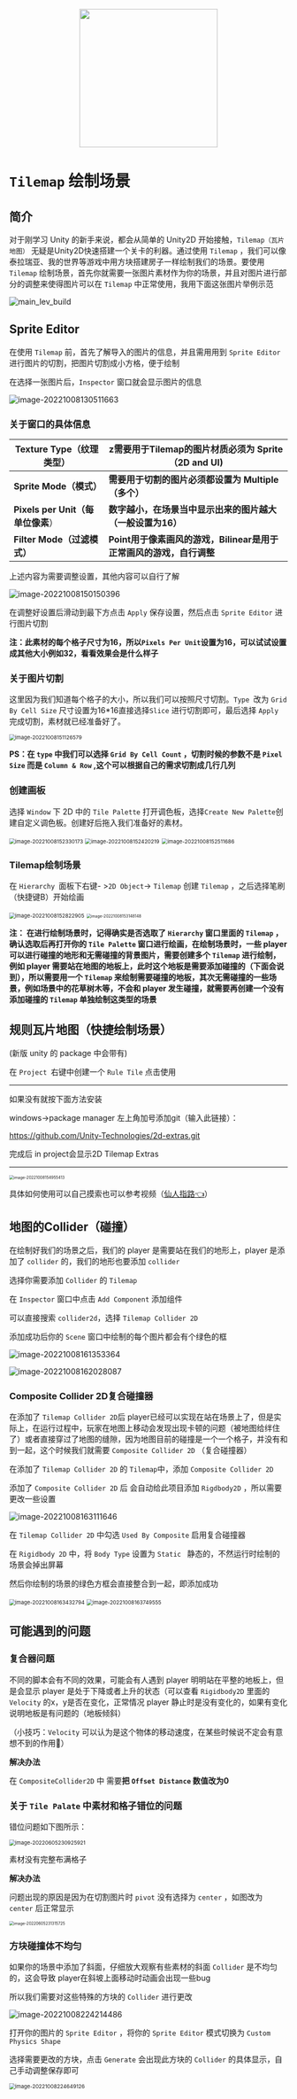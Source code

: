 <p align="center">
<a href = "https://hello.kexie.space/"><img src="https://shadow-fy.oss-cn-chengdu.aliyuncs.com/img/202210111634004.png" width="250" /></a>
</p>

#    `Tilemap` 绘制场景

## 简介

对于刚学习 Unity 的新手来说，都会从简单的 Unity2D 开始接触，`Tilemap（瓦片地图）` 无疑是Unity2D快速搭建一个关卡的利器。通过使用 `Tilemap` ，我们可以像泰拉瑞亚、我的世界等游戏中用方块搭建房子一样绘制我们的场景。要使用 `Tilemap` 绘制场景，首先你就需要一张图片素材作为你的场景，并且对图片进行部分的调整来使得图片可以在 `Tilemap` 中正常使用，我用下面这张图片举例示范

![main_lev_build](https://shadow-fy.oss-cn-chengdu.aliyuncs.com/img/202210081301018.png)  

## Sprite Editor

在使用 `Tilemap` 前，首先了解导入的图片的信息，并且需用用到 `Sprite Editor` 进行图片的切割，把图片切割成小方格，便于绘制

在选择一张图片后，`Inspector` 窗口就会显示图片的信息

![image-20221008130511663](https://shadow-fy.oss-cn-chengdu.aliyuncs.com/img/202210081305755.png)   

### **关于窗口的具体信息**

| Texture Type（纹理类型）          | z**需要用于Tilemap的图片材质必须为 Sprite（2D and UI)**      |
| --------------------------------- | ------------------------------------------------------------ |
| **Sprite Mode（模式）**           | **需要用于切割的图片必须都设置为 Multiple（多个）**          |
| **Pixels per Unit（每单位像素**） | **数字越小，在场景当中显示出来的图片越大（一般设置为16）**   |
| **Filter Mode（过滤模式）**       | **Point用于像素画风的游戏，Bilinear是用于正常画风的游戏，自行调整** |

上述内容为需要调整设置，其他内容可以自行了解

![image-20221008150150396](https://shadow-fy.oss-cn-chengdu.aliyuncs.com/img/202210081501427.png)  

在调整好设置后滑动到最下方点击 `Apply` 保存设置，然后点击 `Sprite Editor` 进行图片切割

**注：此素材的每个格子尺寸为16，所以`Pixels Per Unit`设置为16，可以试试设置成其他大小例如32，看看效果会是什么样子**

### 关于图片切割

这里因为我们知道每个格子的大小，所以我们可以按照尺寸切割。`Type `改为 `Grid By Cell Size` 尺寸设置为16*16直接选择`Slice` 进行切割即可，最后选择 `Apply` 完成切割，素材就已经准备好了。

<img src="https://shadow-fy.oss-cn-chengdu.aliyuncs.com/img/202210081511640.png" alt="image-20221008151126579" style="zoom:67%;" />  

**PS：在 `type` 中我们可以选择 `Grid By Cell Count` ，切割时候的参数不是 `Pixel Size` 而是 `Column & Row` ,这个可以根据自己的需求切割成几行几列**

### 创建画板

选择 `Window` 下 2D 中的 `Tile Palette` 打开调色板，选择`Create New Palette`创建自定义调色板。创建好后拖入我们准备好的素材。

<img src="https://shadow-fy.oss-cn-chengdu.aliyuncs.com/img/202210081523222.png" alt="image-20221008152330173" style="zoom:67%;" /> 

<img src="https://shadow-fy.oss-cn-chengdu.aliyuncs.com/img/202210081524259.png" alt="image-20221008152420219" style="zoom:67%;" /> 

<img src="https://shadow-fy.oss-cn-chengdu.aliyuncs.com/img/202210081525747.png" alt="image-20221008152511686" style="zoom:67%;" /> 



### Tilemap绘制场景

在 `Hierarchy `面板下右键- >`2D Object`-> `Tilemap` 创建 `Tilemap` ，之后选择笔刷（快捷键B）开始绘画

<img src="https://shadow-fy.oss-cn-chengdu.aliyuncs.com/img/202210081528952.png" alt="image-20221008152822905" style="zoom:67%;" /> 

<img src="https://shadow-fy.oss-cn-chengdu.aliyuncs.com/img/202210081531242.png" alt="image-20221008153148148" style="zoom: 50%;" /> 

**注： 在进行绘制场景时，记得确实是否选取了 `Hierarchy` 窗口里面的 `Tilemap` ， 确认选取后再打开你的 `Tile Palette` 窗口进行绘画，在绘制场景时，一些 player 可以进行碰撞的地形和无需碰撞的背景图片，需要创建多个 `Tilemap` 进行绘制，例如 player 需要站在地图的地板上，此时这个地板是需要添加碰撞的（下面会说到），所以需要用一个 `Tilemap` 来绘制需要碰撞的地板，其次无需碰撞的一些场景，例如场景中的花草树木等，不会和 player 发生碰撞，就需要再创建一个没有添加碰撞的 `Tilemap` 单独绘制这类型的场景**





## 规则瓦片地图（快捷绘制场景）

(新版 unity 的 package 中会带有)

在 `Project `右键中创建一个 `Rule Tile` 点击使用

---

如果没有就按下面方法安装

windows->package manager 左上角加号添加git（输入此链接）：

https://github.com/Unity-Technologies/2d-extras.git

完成后 in project会显示2D Tilemap Extras

---

<img src="https://shadow-fy.oss-cn-chengdu.aliyuncs.com/img/202210081549492.png" alt="image-20221008154955413" style="zoom: 50%;" />   

具体如何使用可以自己摸索也可以参考视频（[仙人指路👈](https://www.bilibili.com/video/BV1FE411f7VJ/?vd_source=8ebf6977c2a4fd938f57c4e2d108ae64)）



## 地图的Collider（碰撞）

在绘制好我们的场景之后，我们的 player 是需要站在我们的地形上，player 是添加了 `collider` 的，我们的地形也要添加 `collider`

选择你需要添加 `Collider` 的 `Tilemap`

在 `Inspector` 窗口中点击 `Add Component` 添加组件

可以直接搜索 `collider2d`，选择 `Tilemap Collider 2D`

添加成功后你的 `Scene` 窗口中绘制的每个图片都会有个绿色的框

![image-20221008161353364](https://shadow-fy.oss-cn-chengdu.aliyuncs.com/img/202210081613473.png)  

![image-20221008162028087](https://shadow-fy.oss-cn-chengdu.aliyuncs.com/img/202210081620134.png) 

### Composite Collider 2D复合碰撞器

在添加了 `Tilemap Collider 2D`后 player已经可以实现在站在场景上了，但是实际上，在运行过程中，玩家在地图上移动会发现出现卡顿的问题（被地图给绊住了）或者直接穿过了地图的缝隙，因为地图目前的碰撞是一个一个格子，并没有和到一起，这个时候我们就需要 `Composite Collider 2D`  （复合碰撞器）

在添加了 `Tilemap Collider 2D` 的 `Tilemap`中，添加 `Composite Collider 2D`

添加了 `Composite Collider 2D` 后 会自动给此项目添加 `Rigdbody2D` ，所以需要更改一些设置

![image-20221008163111646](https://shadow-fy.oss-cn-chengdu.aliyuncs.com/img/202210081631687.png) 

在  `Tilemap Collider 2D` 中勾选 `Used By Composite` 启用复合碰撞器

在 `Rigidbody 2D` 中，将 `Body Type` 设置为 `Static ` 静态的，不然运行时绘制的场景会掉出屏幕

然后你绘制的场景的绿色方框会直接整合到一起，即添加成功

<img src="https://shadow-fy.oss-cn-chengdu.aliyuncs.com/img/202210081634033.png" alt="image-20221008163432794" style="zoom:67%;" /> 

<img src="https://shadow-fy.oss-cn-chengdu.aliyuncs.com/img/202210081637939.png" alt="image-20221008163749555" style="zoom: 67%;" /> 





## 可能遇到的问题

### 复合器问题

不同的脚本会有不同的效果，可能会有人遇到 player 明明站在平整的地板上，但是会显示 player 是处于下降或者上升的状态（可以查看 `Rigidbody2D`  里面的 `Velocity` 的x，y是否在变化，正常情况 player 静止时是没有变化的，如果有变化说明地板是有问题的（地板倾斜）

（小技巧：`Velocity` 可以认为是这个物体的移动速度，在某些时候说不定会有意想不到的作用🌟）

**解决办法**

在 `CompositeCollider2D` 中 需要**把 `Offset Distance` 数值改为0**



### 关于 `Tile Palate` 中素材和格子错位的问题

错位问题如下图所示：

<img src="https://shadow-fy.oss-cn-chengdu.aliyuncs.com/img/202210081639752.png" alt="image-20220605230925921" style="zoom:67%;" />  

素材没有完整布满格子

**解决办法**

问题出现的原因是因为在切割图片时 `pivot` 没有选择为 `center` ，如图改为 `center` 后正常显示

<img src="https://shadow-fy.oss-cn-chengdu.aliyuncs.com/img/202210081639859.png" alt="image-20220605231315725" style="zoom: 50%;" /> 





### 方块碰撞体不均匀

如果你的场景中添加了斜面，仔细放大观察有些素材的斜面 `Collider` 是不均匀的，这会导致 player在斜坡上面移动时动画会出现一些bug

所以我们需要对这些特殊的方块的 `Collider` 进行更改

![image-20221008224214486](https://shadow-fy.oss-cn-chengdu.aliyuncs.com/img/202210082242533.png) 

打开你的图片的 `Sprite Editor` ，将你的  `Sprite Editor`  模式切换为 `Custom Physics Shape` 

选择需要更改的方块，点击 `Generate` 会出现此方块的 `Collider` 的具体显示，自己手动调整保存即可

<img src="https://shadow-fy.oss-cn-chengdu.aliyuncs.com/img/202210082246186.png" alt="image-20221008224649126" style="zoom:67%;" /> 




